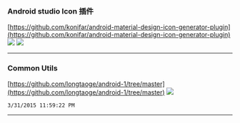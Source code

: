 
### Android studio Icon 插件 ###
[https://github.com/konifar/android-material-design-icon-generator-plugin](https://github.com/konifar/android-material-design-icon-generator-plugin)
![](https://raw.githubusercontent.com/konifar/android-material-design-icon-generator-plugin/master/docs/capture.gif)
![](https://raw.githubusercontent.com/konifar/android-material-design-icon-generator-plugin/master/docs/install.png)

----------
### Common Utils  ###
[https://github.com/longtaoge/android-1/tree/master](https://github.com/longtaoge/android-1/tree/master)
![](https://github.com/longtaoge/android-1/blob/master/utils.gif)

	3/31/2015 11:59:22 PM 
----------
